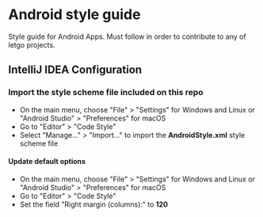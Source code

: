 # Android style guide
Style guide for Android Apps. Must follow in order to contribute to any of letgo projects.

## IntelliJ IDEA Configuration

### Import the style scheme file included on this repo
* On the main menu, choose "File" > "Settings" for Windows and Linux or "Android Studio" > "Preferences" for macOS
* Go to "Editor" > "Code Style"
* Select "Manage..." > "Import..." to import the **AndroidStyle.xml** style scheme file

#### Update default options
* On the main menu, choose "File" > "Settings" for Windows and Linux or "Android Studio" > "Preferences" for macOS
* Go to "Editor" > "Code Style"
* Set the field "Right margin (columns):" to **120**
